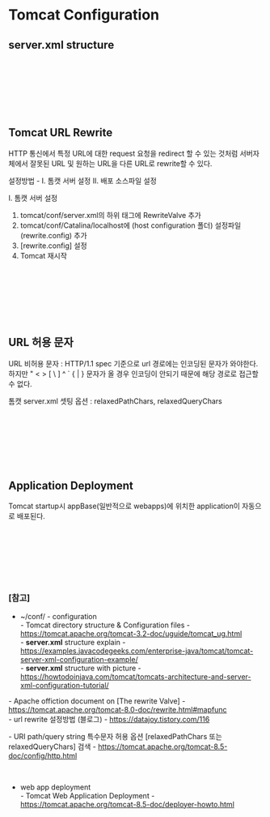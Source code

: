 # Tomcat Configuration

## **server.xml** structure




<br><br><br>
<br><br><br>

## Tomcat URL Rewrite

HTTP 통신에서 특정 URL에 대한 request 요청을 redirect 할 수 있는 것처럼 서버자체에서 잘못된 URL 및 원하는 URL을 다른 URL로 rewrite할 수 있다.

설정방법 - I. 톰캣 서버 설정 II. 배포 소스파일 설정

I. 톰캣 서버 설정
1. tomcat/conf/server.xml의 <Host> 하위 태그에 RewriteValve 추가
2. tomcat/conf/Catalina/localhost에 (host configuration 폴더) 설정파일 (rewrite.config) 추가
3. [rewrite.config] 설정
4. Tomcat 재시작







<br><br><br>
<br><br><br>

## URL 허용 문자

URL 비허용 문자 : HTTP/1.1 spec 기준으로 url 경로에는 인코딩된 문자가 와야한다. 하지만  " < > [ \ ] ^ ` { | } 문자가 올 경우 인코딩이 안되기 때문에 해당 경로로 접근할 수 없다.

톰캣 server.xml 셋팅 옵션 : relaxedPathChars, relaxedQueryChars



<br><br><br>
<br><br><br>

## Application Deployment

Tomcat startup시 appBase(일반적으로 webapps)에 위치한 application이 자동으로 배포된다.








<br><br><br>
<br><br><br>


### [참고] <br>
  * ~/conf/ - configuration <br>
  *-* Tomcat directory structure & Configuration files - https://tomcat.apache.org/tomcat-3.2-doc/uguide/tomcat_ug.html <br>
  *-* **server.xml** structure explain - https://examples.javacodegeeks.com/enterprise-java/tomcat/tomcat-server-xml-configuration-example/ <br>
  *-* **server.xml** structure with picture - https://howtodoinjava.com/tomcat/tomcats-architecture-and-server-xml-configuration-tutorial/ <br>

  *-* Apache offiction document on [The rewrite Valve] - https://tomcat.apache.org/tomcat-8.0-doc/rewrite.html#mapfunc <br>
  *-* url rewrite 설정방법 (블로그) - https://datajoy.tistory.com/116 <br>

  *-* URI path/query string 특수문자 허용 옵션 [relaxedPathChars 또는 relaxedQueryChars] 검색 - https://tomcat.apache.org/tomcat-8.5-doc/config/http.html <br>

  <br>

  * web app deployment <br>
  *-* Tomcat Web Application Deployment - https://tomcat.apache.org/tomcat-8.5-doc/deployer-howto.html <br>
  

   